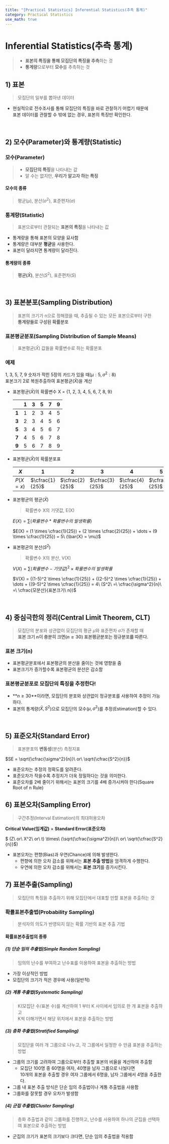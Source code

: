 ```yaml
---
title: "[Practical Statistics] Inferential Statistics(추측 통계)"
category: Practical Statistics
use_math: true
---
```


# Inferential Statistics(추측 통계)
> - **표본의 특징을 통해 모집단의 특징을 추측**하는 것 <br>
> - **통계량**으로부터 **모수**를 추측하는 것 <br>

## 1) 표본
> 모집단의 일부를 뽑아낸 데이터

- 현실적으로 전수조사를 통해 모집단의 특징을 바로 관찰하기 어렵기 때문에<br>
  표본 데이터를 관찰할 수 밖에 없는 경우, 표본의 특징만 확인한다.

<br>

## 2) 모수(Parameter)와 통계량(Statistic)
### 모수(Parameter)
> - **모집단의 특징**을 나타내는 값<br>
> - 알 수는 없지만, **우리가 알고자 하는 특징**

#### 모수의 종류
> 평균($\mu$), 분산($\sigma^2$), 표준편차($\sigma$)

### 통계량(Statistic)
> 표본으로부터 관찰되는 **표본의 특징**을 나타내는 값

- 통계량을 통해 표본의 모양을 묘사함
- 통계량은 대부분 **평균**을 사용한다.
- 표본이 달라지면 통계량이 달라진다.

#### 통계량의 종류
> **평균($\bar{X}$)**, 분산($S^2$), 표준편차($S$)

<br>

## 3) 표본분포(Sampling Distribution)
> 표본의 크기가 n으로 정해졌을 때, 추출될 수 있는 모든 표본으로부터 구한<br>
> **통계량들로 구성된 확률분포**

### 표본평균분포(Sampling Distribution of Sample Means)
> 표본평균($\bar{X}$) 값들을 확률변수로 하는 확률분포

### 예제

1, 3, 5, 7, 9 숫자가 적힌 5장의 카드가 있을 때($\mu : 5, \sigma^2 : 8$) <br>
표본크기 2로 복원추출하여 표본평균($\bar{X}$)을 계산

- 표본평균($\bar{X}$)의 확률변수 X = {1, 2, 3, 4, 5, 6, 7, 8, 9}

  ||1|3|5|7|9|
  |---|---|---|---|---|---|
  |**1**|1|2|3|4|5|
  |**3**|2|3|4|5|6|
  |**5**|3|4|5|6|7|
  |**7**|4|5|6|7|8|
  |**9**|5|6|7|8|9|

- 표본평균($\bar{X}$)의 확률분포표
  
  |$X$|1|2|3|4|5|6|7|8|9|
  |---|---|---|---|---|---|---|---|---|---|
  |$P(X = x)$|$\cfrac{1}{25}$|$\cfrac{2}{25}$|$\cfrac{3}{25}$|$\cfrac{4}{25}$|$\cfrac{5}{25}$|$\cfrac{4}{25}$|$\cfrac{3}{25}$|$\cfrac{2}{25}$|$\cfrac{1}{25}$|

- 표본평균의 평균($\bar{X}$)
  > 확률변수 X의 기댓값, E(X)
  
  $E(X)=\sum(확률변수 * 확률변수의\ 발생확률)$    
  
  $E(X) = (1 \times \cfrac{1}{25}) + (2 \times \cfrac{2}{25}) + \dots + (9 \times \cfrac{1}{25}) = 5\ (\bar{X} = \mu)$
  
  
- 표본평균의 분산($S^2$)
  > 확률변수 X의 분산, V(X)
  
  $V(X)=\sum{(확률변수-기댓값)^2 \times 확률변수의\ 발생확률}$
  
  $V(X) = {(1-5)^2 \times \cfrac{1}{25}} + {(2-5)^2 \times \cfrac{1}{25}} + \dots + {(9-5)^2 \times \cfrac{1}{25}} = 4\ (S^2\ =\ \cfrac{\sigma^2}{n}\ =\ \cfrac{모분산}{표본크기\ n})$

<br>

## 4) 중심극한의 정리(Central Limit Theorem, CLT)
> 모집단의 분포와 상관없이 모집단의 평균 $\mu$와 표준편차 $\sigma$가 존재할 때<br>
> **표본 크기 n이 충분히 크면($n\ge30$) 표본평균분포는 정규분포를 따른다.**

### 표본 크기(n)
- 표본평균분포에서 표본평균의 분산을 줄이는 것에 영향을 줌
- 표본크기가 증가할수록 표본평균의 분산은 감소함

### 표본평균분포로 모집단의 특징을 추정한다!
- **$n\ge30$**이라면, 모집단의 분포와 상관없이 정규분포를 사용하여 추정이 가능하다.
- 표본의 통계량($\bar{X}, S^2$)으로 모집단의 모수($\mu, \sigma^2$)를 추정(Estimation)할 수 있다.

<br>

## 5) 표준오차(Standard Error)
> 표본분포의 **변동성**(분산) 측정지표

$SE = \sqrt{\cfrac{\sigma^2}{n}}\ or\ \sqrt{\cfrac{S^2}{n}}$

- 표준오차는 추정의 정확도를 알려준다.
- 표준오차가 작을수록 추정치가 더욱 정밀하다는 것을 의미한다.
- 표준오차를 2배 줄이기 위해서는 표본의 크기를 4배 증가시켜야 한다(Square Root of n Rule)

## 6) 표본오차(Sampling Error)
> 구간추정(Interval Estimation)의 최대허용오차

**Critical Value(임계값)** $\times$ **Standard Error(표준오차)**

$ (Z\ or\ X^2\ or\ t\) \times\ (\sqrt{\cfrac{\sigma^2}{n}}\ or\ \sqrt{\cfrac{S^2}{n}}$)

- 표본오차는 편향(Bias)과 우연(Chance)에 의해 발생한다.
  - 편향에 의한 오차 감소를 위해서는 **표본 추출 방법**을 엄격하게 수행한다.
  - 우연에 의한 오차 감소를 위해서는 **표본 크기**를 증가시킨다.

## 7) 표본추출(Sampling)
> 모집단의 특징을 추출하기 위해 모집단에서 대표할 만할 표본을 추출하는 것

### 확률표본추출법(Probability Sampling)
> 분석자의 의도가 반영되지 않는 확률 기반의 표본 추출 기법

#### 확률표본추출법의 종류

##### (1) 단순 임의 추출법(Simple Random Sampling)
> 임의의 난수를 부여하고 난수표를 이용하여 표본을 추출하는 방법

- 가장 이상적인 방법
- 모집단의 크기가 적은 경우에 사용(일반적)

##### (2) 계통 추출법(Systematic Sampling)
> K(모집단 수/표본 수)를 계산하여 1 부터 K 사이에서 임의로 한 개 표본을 추출하고<br>
> K씩 더해가면서 해당 위치에서 표본을 추출하는 방법

##### (3) 층화 추출법(Stratified Sampling)
> 모집단을 여러 개 그룹으로 나누고, 각 그룹에서 일정한 수 만큼 표본을 추출하는 방법

- 그룹의 크기를 고려하여 그룹으로부터 추출할 표본의 비율을 계산하여 추출함
  - 모집단 100명 중 60명을 여자, 40명을 남자 그룹으로 나눴다면<br>
    10개의 표본을 추출할 경우 여자 그룹에서 6명을, 남자 그룹에서 4명을 추출한다.
- 그룹 내 표본 추출 방식은 단순 임의 추출법이나 계통 추출법을 사용함
- 그룹화를 잘못할 경우 오차가 발생함

##### (4) 군집 추출법(Cluster Sampling)
> 층화 추출법과 같이 그룹화를 진행하고, 난수를 사용하여 하나의 군집을 선택하여 표본으로 추출하는 방법

- 군집의 크기가 표본의 크기보다 크다면, 단순 임의 추출법을 적용함